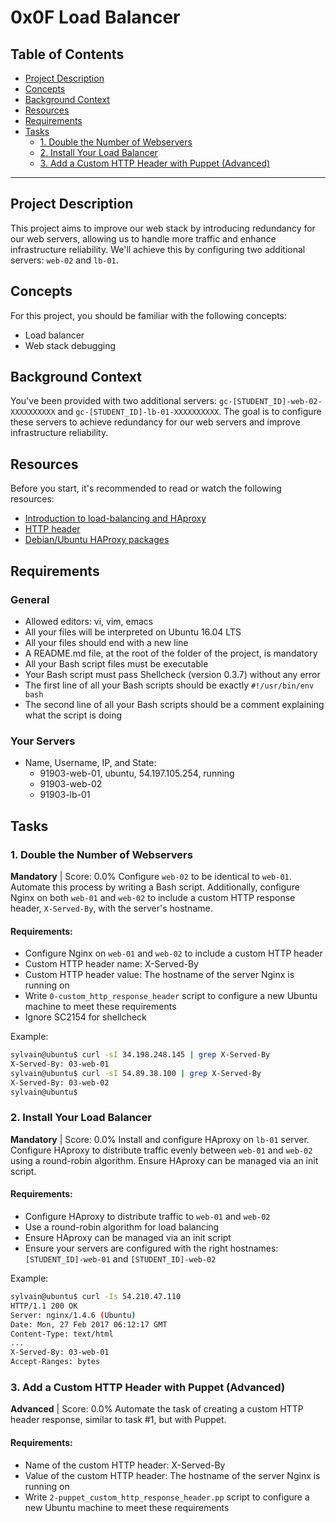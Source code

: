 # 0x0F Load Balancer

## Table of Contents
- [Project Description](#project-description)
- [Concepts](#concepts)
- [Background Context](#background-context)
- [Resources](#resources)
- [Requirements](#requirements)
- [Tasks](#tasks)
  - [1. Double the Number of Webservers](#1-double-the-number-of-webservers)
  - [2. Install Your Load Balancer](#2-install-your-load-balancer)
  - [3. Add a Custom HTTP Header with Puppet (Advanced)](#3-add-a-custom-http-header-with-puppet-advanced)

---

## Project Description

This project aims to improve our web stack by introducing redundancy for our web servers, allowing us to handle more traffic and enhance infrastructure reliability. We'll achieve this by configuring two additional servers: `web-02` and `lb-01`.

## Concepts

For this project, you should be familiar with the following concepts:
- Load balancer
- Web stack debugging

## Background Context

You've been provided with two additional servers: `gc-[STUDENT_ID]-web-02-XXXXXXXXXX` and `gc-[STUDENT_ID]-lb-01-XXXXXXXXXX`. The goal is to configure these servers to achieve redundancy for our web servers and improve infrastructure reliability.

## Resources

Before you start, it's recommended to read or watch the following resources:
- [Introduction to load-balancing and HAproxy](https://intranet.alxswe.com/rltoken/B7f3oz8i3Xvvom_YQZzLnQ)
- [HTTP header](https://intranet.alxswe.com/rltoken/sZ9v3Vq2tgLwN_PWVQketw)
- [Debian/Ubuntu HAProxy packages](https://intranet.alxswe.com/rltoken/2VRAgtKKR9g6Xfb0xzGiSg)

## Requirements

### General
- Allowed editors: vi, vim, emacs
- All your files will be interpreted on Ubuntu 16.04 LTS
- All your files should end with a new line
- A README.md file, at the root of the folder of the project, is mandatory
- All your Bash script files must be executable
- Your Bash script must pass Shellcheck (version 0.3.7) without any error
- The first line of all your Bash scripts should be exactly `#!/usr/bin/env bash`
- The second line of all your Bash scripts should be a comment explaining what the script is doing

### Your Servers
- Name, Username, IP, and State:
  - 91903-web-01, ubuntu, 54.197.105.254, running
  - 91903-web-02
  - 91903-lb-01

## Tasks

### 1. Double the Number of Webservers

**Mandatory** | Score: 0.0%
Configure `web-02` to be identical to `web-01`. Automate this process by writing a Bash script. Additionally, configure Nginx on both `web-01` and `web-02` to include a custom HTTP response header, `X-Served-By`, with the server's hostname.

#### Requirements:
- Configure Nginx on `web-01` and `web-02` to include a custom HTTP header
- Custom HTTP header name: X-Served-By
- Custom HTTP header value: The hostname of the server Nginx is running on
- Write `0-custom_http_response_header` script to configure a new Ubuntu machine to meet these requirements
- Ignore SC2154 for shellcheck

Example:
```bash
sylvain@ubuntu$ curl -sI 34.198.248.145 | grep X-Served-By
X-Served-By: 03-web-01
sylvain@ubuntu$ curl -sI 54.89.38.100 | grep X-Served-By
X-Served-By: 03-web-02
sylvain@ubuntu$
```

### 2. Install Your Load Balancer

**Mandatory** | Score: 0.0%
Install and configure HAproxy on `lb-01` server. Configure HAproxy to distribute traffic evenly between `web-01` and `web-02` using a round-robin algorithm. Ensure HAproxy can be managed via an init script.

#### Requirements:
- Configure HAproxy to distribute traffic to `web-01` and `web-02`
- Use a round-robin algorithm for load balancing
- Ensure HAproxy can be managed via an init script
- Ensure your servers are configured with the right hostnames: `[STUDENT_ID]-web-01` and `[STUDENT_ID]-web-02`

Example:
```bash
sylvain@ubuntu$ curl -Is 54.210.47.110
HTTP/1.1 200 OK
Server: nginx/1.4.6 (Ubuntu)
Date: Mon, 27 Feb 2017 06:12:17 GMT
Content-Type: text/html
...
X-Served-By: 03-web-01
Accept-Ranges: bytes
```

### 3. Add a Custom HTTP Header with Puppet (Advanced)

**Advanced** | Score: 0.0%
Automate the task of creating a custom HTTP header response, similar to task #1, but with Puppet.

#### Requirements:
- Name of the custom HTTP header: X-Served-By
- Value of the custom HTTP header: The hostname of the server Nginx is running on
- Write `2-puppet_custom_http_response_header.pp` script to configure a new Ubuntu machine to meet these requirements
